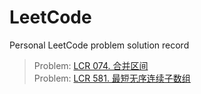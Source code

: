 # LeetCode
Personal LeetCode problem solution record

> Problem: [LCR 074. 合并区间](https://leetcode.cn/problems/SsGoHC/description/) \
> Problem: [LCR 581. 最短无序连续子数组](https://leetcode.cn/problems/shortest-unsorted-continuous-subarray/description/)
